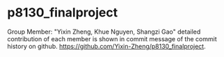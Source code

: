 # p8130_finalproject

Group Member: "Yixin Zheng, Khue Nguyen, Shangzi Gao"
detailed contribution of each member is shown in commit message of 
the commit history on github.
https://github.com/Yixin-Zheng/p8130_finalproject.

